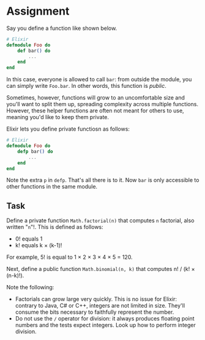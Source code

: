 # Assignment

Say you define a function like shown below.

```elixir
# Elixir
defmodule Foo do
    def bar() do
        ...
    end
end
```

In this case, everyone is allowed to call `bar`:
from outside the module, you can simply write `Foo.bar`.
In other words, this function is *public*.

Sometimes, however, functions will grow to an
uncomfortable size and you'll want to split them
up, spreading complexity across multiple functions.
However, these helper functions are often not
meant for others to use, meaning
you'd like to keep them private.

Elixir lets you define private functiosn as follows:

```elixir
# Elixir
defmodule Foo do
    defp bar() do
        ...
    end
end
```

Note the extra `p` in `defp`. That's all there is to it.
Now `bar` is only accessible to other functions in the same module.

## Task

Define a private function `Math.factorial(n)` that computes
`n` factorial, also written "`n`"!. This is defined as follows:

* 0! equals 1
* k! equals k &times; (k-1)!

For example, 5! is equal to 1 &times; 2 &times; 3 &times; 4 &times; 5 = 120.

Next, define a public function `Math.binomial(n, k)` that computes
n! / (k! &times; (n-k)!).

Note the following:

* Factorials can grow large very quickly. This is no issue for Elixir:
  contrary to Java, C# or C++, integers are not limited in size. They'll consume
  the bits necessary to faithfully represent the number.
* Do not use the `/` operator for division: it always produces floating point numbers and the tests expect integers.
  Look up how to perform integer division.
